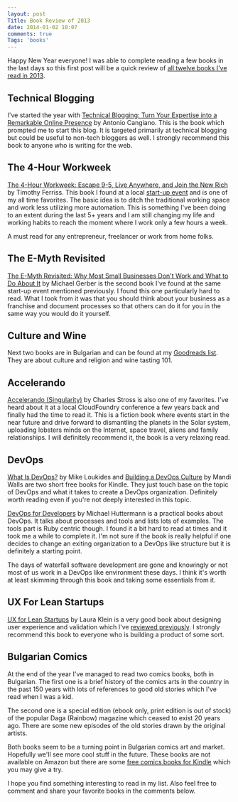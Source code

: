 ```yaml
---
layout: post
Title: Book Review of 2013
date: 2014-01-02 10:07
comments: true
Tags: 'books'
---
```


Happy New Year everyone! I was able to complete reading a few books in the last
days so this first post will be a quick review of
[all twelve books I've read in 2013](https://www.goodreads.com/review/list/16191345-alexander-todorov?read_at=2013&view=covers).

Technical Blogging
-------------------

I've started the year with 
[Technical Blogging: Turn Your Expertise into a Remarkable Online Presence](http://amzn.to/1a2QySD)
by Antonio Cangiano. This is the book which prompted me to start this blog. It is
targeted primarily at technical blogging but could be useful to non-tech bloggers as well.
I strongly recommend this book to anyone who is writing for the web.


The 4-Hour Workweek
--------------------

[The 4-Hour Workweek: Escape 9-5, Live Anywhere, and Join the New Rich](http://amzn.to/1ivu2q4)
by Timothy Ferriss. This book I found at a local 
[start-up event](/blog/2013/01/30/startup-talk-5-book-list/) and is one of my
all time favorites. The basic idea is to ditch the traditional working space and
work less utilizing more automation. This is something I've been doing to an extent
during the last 5+ years and I am still changing my life and working habits to 
reach the moment where I work only a few hours a week.

A must read for any entrepreneur, freelancer or work from home folks.


The E-Myth Revisited
--------------------

[The E-Myth Revisited: Why Most Small Businesses Don't Work and What to Do About It](http://amzn.to/1d0j5ee)
by Michael Gerber is the second book I've found at the same start-up event mentioned
previously. I found this one particularly hard to read. What I took from it was
that you should think about your business as a franchise and document processes
so that others can do it for you in the same way you would do it yourself.


Culture and Wine
----------------

Next two books are in Bulgarian and can be found at my 
[Goodreads list](https://www.goodreads.com/review/list/16191345-alexander-todorov?read_at=2013&view=covers).
They are about culture and religion and wine tasting 101.


Accelerando
-----------

[Accelerando (Singularity)](http://amzn.to/19Ctnk8) by Charles Stross is also one
of my favorites. I've heard about it at a local CloudFoundry conference a few years
back and finally had the time to read it. This is a fiction book where events start
in the near future and drive forward to dismantling the planets in the Solar system,
uploading lobsters minds on the Internet, space travel, aliens and family
relationships. I will definitely recommend it, the book is a very relaxing read.

DevOps
-------

[What Is DevOps?](http://amzn.to/1eXk3JN) by Mike Loukides and
[Building a DevOps Culture](http://amzn.to/19KobFn) by Mandi Walls are two short
free books for Kindle. They just touch base on the topic of DevOps and what it
takes to create a DevOps organization. Definitely worth reading even if you're
not deeply interested in this topic. 

[DevOps for Developers](http://amzn.to/1dVvQmE) by Michael Huttermann is a
practical books about DevOps. It talks about processes and tools and lists
lots of examples. The tools part is Ruby centric though.
I found it a bit hard to read at times and it took me a while
to complete it. I'm not sure if the book is really helpful if one decides to
change an exiting organization to a DevOps like structure but it is definitely
a starting point. 

The days of waterfall software development are gone and knowingly or not most of
us work in a DevOps like environment these days. I think it's worth at least skimming
through this book and taking some essentials from it. 



UX For Lean Startups
--------------------

[UX for Lean Startups](http://amzn.to/1fi1KeE) by Laura Klein is a very good book
about designing user experience and validation which I've
[reviewed previously](/blog/2013/12/09/book-review-ux-for-lean-startups/).
I strongly recommend this book to everyone who is building a product of some sort.


Bulgarian Comics
----------------

At the end of the year I've managed to read two comics books, both in Bulgarian.
The first one is a brief history of the comics arts in the country in the past 150
years with lots of references to good old stories which I've read when I was a kid.

The second one is a special edition (ebook only, print edition is out of stock) of
the popular Daga (Rainbow) magazine which ceased to exist 20 years ago. There are
some new episodes of the old stories drawn by the original artists.

Both books seem to be a turning point in Bulgarian comics art and market. Hopefully
we'll see more cool stuff in the future. These books are not available on Amazon
but there are some [free comics books for Kindle](http://amzn.to/19Cw6tV) which
you may give a try.


I hope you find something interesting to read in my list. Also feel free to comment
and share your favorite books in the comments below.
